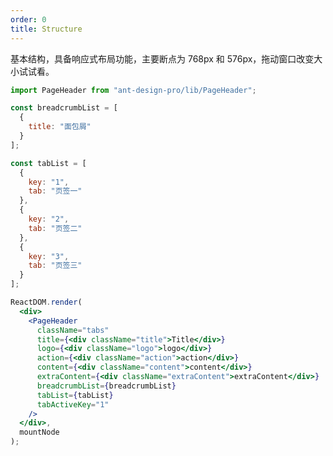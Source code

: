 ```yaml
---
order: 0
title: Structure
---
```


基本结构，具备响应式布局功能，主要断点为 768px 和 576px，拖动窗口改变大小试试看。

```jsx
import PageHeader from "ant-design-pro/lib/PageHeader";

const breadcrumbList = [
  {
    title: "面包屑"
  }
];

const tabList = [
  {
    key: "1",
    tab: "页签一"
  },
  {
    key: "2",
    tab: "页签二"
  },
  {
    key: "3",
    tab: "页签三"
  }
];

ReactDOM.render(
  <div>
    <PageHeader
      className="tabs"
      title={<div className="title">Title</div>}
      logo={<div className="logo">logo</div>}
      action={<div className="action">action</div>}
      content={<div className="content">content</div>}
      extraContent={<div className="extraContent">extraContent</div>}
      breadcrumbList={breadcrumbList}
      tabList={tabList}
      tabActiveKey="1"
    />
  </div>,
  mountNode
);
```

<style>
#scaffold-src-components-PageHeader-demo-structure .code-box-demo {
  background: #f2f4f5;
}
#scaffold-src-components-PageHeader-demo-structure .logo {
  background: #3ba0e9;
  color: #fff;
  height: 100%;
}
#scaffold-src-components-PageHeader-demo-structure .title {
  background: rgba(16, 142, 233, 1);
  color: #fff;
}
#scaffold-src-components-PageHeader-demo-structure .action {
  background: #7dbcea;
  color: #fff;
}
#scaffold-src-components-PageHeader-demo-structure .content {
  background: #7dbcea;
  color: #fff;
}
#scaffold-src-components-PageHeader-demo-structure .extraContent {
  background: #7dbcea;
  color: #fff;
}
</style>

